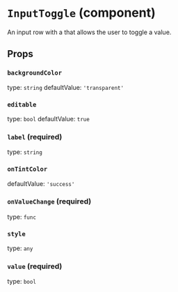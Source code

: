 `InputToggle` (component)
=========================

An input row with a <Switch /> that allows
the user to toggle a value.

Props
-----

### `backgroundColor`

type: `string`
defaultValue: `'transparent'`


### `editable`

type: `bool`
defaultValue: `true`


### `label` (required)

type: `string`


### `onTintColor`

defaultValue: `'success'`


### `onValueChange` (required)

type: `func`


### `style`

type: `any`


### `value` (required)

type: `bool`

